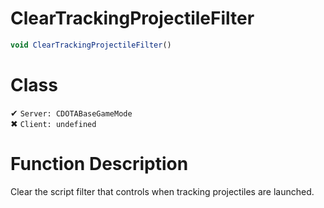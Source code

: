 # ClearTrackingProjectileFilter
```js
void ClearTrackingProjectileFilter()
```
# Class
✔ `Server: CDOTABaseGameMode`  
✖ `Client: undefined`  

# Function Description
Clear the script filter that controls when tracking projectiles are launched.
